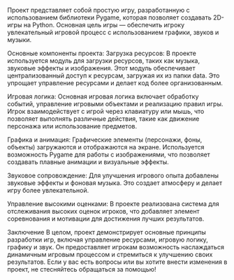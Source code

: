 Проект представляет собой простую игру, разработанную с использованием библиотеки Pygame, которая позволяет создавать 2D-игры на Python. Основная цель игры — обеспечить игроку увлекательный игровой процесс с использованием графики, звуков и музыки.

Основные компоненты проекта:
Загрузка ресурсов:
В проекте используется модуль для загрузки ресурсов, таких как музыка, звуковые эффекты и изображения. Этот модуль обеспечивает централизованный доступ к ресурсам, загружая их из папки data. Это упрощает управление ресурсами и делает код более организованным.

Игровая логика:
Основная игровая логика включает обработку событий, управление игровыми объектами и реализацию правил игры. Игрок взаимодействует с игрой через клавиатуру или мышь, что позволяет выполнять различные действия, такие как движение персонажа или использование предметов.

Графика и анимация:
Графические элементы (персонажи, фоны, объекты) загружаются и отображаются на экране. Используется возможность Pygame для работы с изображениями, что позволяет создавать плавные анимации и визуальные эффекты.

Звуковое сопровождение:
Для улучшения игрового опыта добавлены звуковые эффекты и фоновая музыка. Это создает атмосферу и делает игру более увлекательной.

Управление высокими оценками:
В проекте реализована система для отслеживания высоких оценок игроков, что добавляет элемент соревнования и мотивации для достижения лучших результатов.

Заключение
В целом, проект демонстрирует основные принципы разработки игр, включая управление ресурсами, игровую логику, графику и звук. Он предоставляет игрокам возможность наслаждаться динамичным игровым процессом и стремиться к улучшению своих результатов. Если у вас есть вопросы или вы хотите внести изменения в проект, не стесняйтесь обращаться за помощью!

